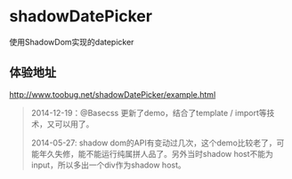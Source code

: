 shadowDatePicker
================

使用ShadowDom实现的datepicker

## 体验地址

<http://www.toobug.net/shadowDatePicker/example.html>

> 2014-12-19：@Basecss 更新了demo，结合了template / import等技术，又可以用了。
> 
> 2014-05-27: shadow dom的API有变动过几次，这个demo比较老了，可能年久失修，能不能运行纯属拼人品了。另外当时shadow host不能为input，所以多出一个div作为shadow host。
